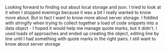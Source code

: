 Looking forward to finding out about local storage and json. I tried to look at
it when I stopped evenings because it was a bit I really wanted to know more
about. But in fact I want to know more about server storage. I fiddled with
stringify when trying to collect together a load of code snippets into a data
object - I hoped it would help me manage quote marks, but it didn't. I used
loads of approaches and ended up creating the object, editing line by line until
I had something with quote marks in the right pairs. I still want to know about
server storage
